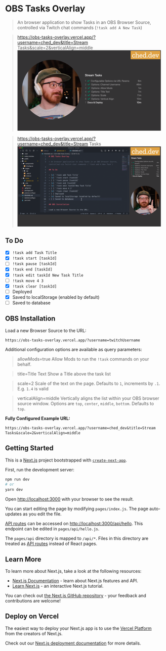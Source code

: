 # OBS Tasks Overlay

> An browser application to show Tasks in an OBS Browser Source, controlled via Twitch chat commands (`!task add A New Task`)

> https://obs-tasks-overlay.vercel.app/?username=ched_dev&title=Stream Tasks&scale=2&verticalAlign=middle
![Tasks Scaled and Centered](./public/screenshots/tasks-big-screen.png)

> https://obs-tasks-overlay.vercel.app/?username=ched_dev&title=Stream Tasks
![Tasks Sidebar](./public/screenshots/tasks-sidebar.png)

## To Do

- [x] `!task add Task Title`
- [x] `!task start [taskId]`
- [ ] `!task pause [taskId]`
- [x] `!task end [taskId]`
- [x] `!task edit taskId New Task Title`
- [ ] `!task move 4 3`
- [x] `!task clear [taskId]`
- [ ] Deployed
- [x] Saved to localStorage (enabled by default)
- [ ] Saved to database

## OBS Installation

Load a new Browser Source to the URL:

```
https://obs-tasks-overlay.vercel.app/?username=twitchUsername
```

Additional configuration options are available as query parameters:

> allowMods=true
Allow Mods to run the `!task` commands on your behalf.

> title=Title Text
Show a Title above the task list

> scale=2
Scale of the text on the page. Defaults to `1`, increments by `.1`. E.g. `1.4` is valid

> verticalAlign=middle
Vertically aligns the list within your OBS browser source window. Options are `top`, `center`, `middle`, `bottom`. Defaults to `top`.

**Fully Configured Example URL:**
```
https://obs-tasks-overlay.vercel.app/?username=ched_dev&title=Stream Tasks&scale=2&verticalAlign=middle
```

## Getting Started

This is a [Next.js](https://nextjs.org/) project bootstrapped with [`create-next-app`](https://github.com/vercel/next.js/tree/canary/packages/create-next-app).

First, run the development server:

```bash
npm run dev
# or
yarn dev
```

Open [http://localhost:3000](http://localhost:3000) with your browser to see the result.

You can start editing the page by modifying `pages/index.js`. The page auto-updates as you edit the file.

[API routes](https://nextjs.org/docs/api-routes/introduction) can be accessed on [http://localhost:3000/api/hello](http://localhost:3000/api/hello). This endpoint can be edited in `pages/api/hello.js`.

The `pages/api` directory is mapped to `/api/*`. Files in this directory are treated as [API routes](https://nextjs.org/docs/api-routes/introduction) instead of React pages.

## Learn More

To learn more about Next.js, take a look at the following resources:

- [Next.js Documentation](https://nextjs.org/docs) - learn about Next.js features and API.
- [Learn Next.js](https://nextjs.org/learn) - an interactive Next.js tutorial.

You can check out [the Next.js GitHub repository](https://github.com/vercel/next.js/) - your feedback and contributions are welcome!

## Deploy on Vercel

The easiest way to deploy your Next.js app is to use the [Vercel Platform](https://vercel.com/new?utm_medium=default-template&filter=next.js&utm_source=create-next-app&utm_campaign=create-next-app-readme) from the creators of Next.js.

Check out our [Next.js deployment documentation](https://nextjs.org/docs/deployment) for more details.
